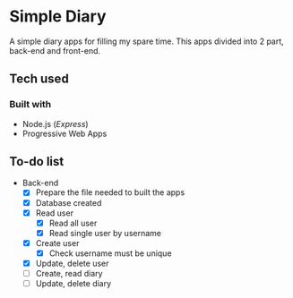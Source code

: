 # Simple Diary

A simple diary apps for filling my spare time. This apps divided into 2 part, back-end and front-end.

## Tech used

### Built with

- Node.js (_Express_)
- Progressive Web Apps

## To-do list

- Back-end
  - [x] Prepare the file needed to built the apps
  - [x] Database created
  - [x] Read user
    - [x] Read all user
    - [x] Read single user by username
  - [x] Create user
    - [x] Check username must be unique
  - [x] Update, delete user
  - [ ] Create, read diary
  - [ ] Update, delete diary
